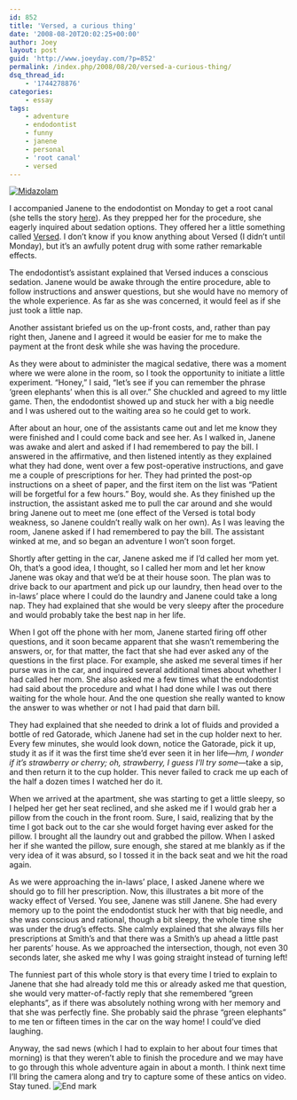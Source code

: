 ```yaml
---
id: 852
title: 'Versed, a curious thing'
date: '2008-08-20T20:02:25+00:00'
author: Joey
layout: post
guid: 'http://www.joeyday.com/?p=852'
permalink: /index.php/2008/08/20/versed-a-curious-thing/
dsq_thread_id:
    - '1744278876'
categories:
    - essay
tags:
    - adventure
    - endodontist
    - funny
    - janene
    - personal
    - 'root canal'
    - versed
---
```


[![Midazolam](/wp-content/uploads/2008/08/midazolam.png "Midazolam")](http://en.wikipedia.org/wiki/Midazolam)

I accompanied Janene to the endodontist on Monday to get a root canal (she tells the story [here](http://www.janeneday.com/2008/08/20/green-elephants/)). As they prepped her for the procedure, she eagerly inquired about sedation options. They offered her a little something called [Versed](http://en.wikipedia.org/wiki/Midazolam). I don’t know if you know anything about Versed (I didn’t until Monday), but it’s an awfully potent drug with some rather remarkable effects.

The endodontist’s assistant explained that Versed induces a conscious sedation. Janene would be awake through the entire procedure, able to follow instructions and answer questions, but she would have no memory of the whole experience. As far as she was concerned, it would feel as if she just took a little nap.

Another assistant briefed us on the up-front costs, and, rather than pay right then, Janene and I agreed it would be easier for me to make the payment at the front desk while she was having the procedure.

As they were about to administer the magical sedative, there was a moment where we were alone in the room, so I took the opportunity to initiate a little experiment. “Honey,” I said, “let’s see if you can remember the phrase ‘green elephants’ when this is all over.” She chuckled and agreed to my little game. Then, the endodontist showed up and stuck her with a big needle and I was ushered out to the waiting area so he could get to work.

After about an hour, one of the assistants came out and let me know they were finished and I could come back and see her. As I walked in, Janene was awake and alert and asked if I had remembered to pay the bill. I answered in the affirmative, and then listened intently as they explained what they had done, went over a few post-operative instructions, and gave me a couple of prescriptions for her. They had printed the post-op instructions on a sheet of paper, and the first item on the list was “Patient will be forgetful for a few hours.” Boy, would she. As they finished up the instruction, the assistant asked me to pull the car around and she would bring Janene out to meet me (one effect of the Versed is total body weakness, so Janene couldn’t really walk on her own). As I was leaving the room, Janene asked if I had remembered to pay the bill. The assistant winked at me, and so began an adventure I won’t soon forget.

Shortly after getting in the car, Janene asked me if I’d called her mom yet. Oh, that’s a good idea, I thought, so I called her mom and let her know Janene was okay and that we’d be at their house soon. The plan was to drive back to our apartment and pick up our laundry, then head over to the in-laws’ place where I could do the laundry and Janene could take a long nap. They had explained that she would be very sleepy after the procedure and would probably take the best nap in her life.

When I got off the phone with her mom, Janene started firing off other questions, and it soon became apparent that she wasn’t remembering the answers, or, for that matter, the fact that she had ever asked any of the questions in the first place. For example, she asked me several times if her purse was in the car, and inquired several additional times about whether I had called her mom. She also asked me a few times what the endodontist had said about the procedure and what I had done while I was out there waiting for the whole hour. And the one question she really wanted to know the answer to was whether or not I had paid that darn bill.

They had explained that she needed to drink a lot of fluids and provided a bottle of red Gatorade, which Janene had set in the cup holder next to her. Every few minutes, she would look down, notice the Gatorade, pick it up, study it as if it was the first time she’d ever seen it in her life—*hm, I wonder if it’s strawberry or cherry; oh, strawberry, I guess I’ll try some*—take a sip, and then return it to the cup holder. This never failed to crack me up each of the half a dozen times I watched her do it.

When we arrived at the apartment, she was starting to get a little sleepy, so I helped her get her seat reclined, and she asked me if I would grab her a pillow from the couch in the front room. Sure, I said, realizing that by the time I got back out to the car she would forget having ever asked for the pillow. I brought all the laundry out and grabbed the pillow. When I asked her if she wanted the pillow, sure enough, she stared at me blankly as if the very idea of it was absurd, so I tossed it in the back seat and we hit the road again.

As we were approaching the in-laws’ place, I asked Janene where we should go to fill her prescription. Now, this illustrates a bit more of the wacky effect of Versed. You see, Janene was still Janene. She had every memory up to the point the endodontist stuck her with that big needle, and she was conscious and rational, though a bit sleepy, the whole time she was under the drug’s effects. She calmly explained that she always fills her prescriptions at Smith’s and that there was a Smith’s up ahead a little past her parents’ house. As we approached the intersection, though, not even 30 seconds later, she asked me why I was going straight instead of turning left!

The funniest part of this whole story is that every time I tried to explain to Janene that she had already told me this or already asked me that question, she would very matter-of-factly reply that she remembered “green elephants”, as if there was absolutely nothing wrong with her memory and that she was perfectly fine. She probably said the phrase “green elephants” to me ten or fifteen times in the car on the way home! I could’ve died laughing.

Anyway, the sad news (which I had to explain to her about four times that morning) is that they weren’t able to finish the procedure and we may have to go through this whole adventure again in about a month. I think next time I’ll bring the camera along and try to capture some of these antics on video. Stay tuned. ![End mark](http://joeyday.com/wp-content/uploads/2009/08/endmark.png "End mark")